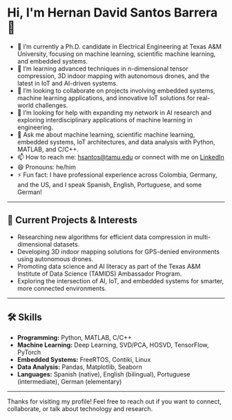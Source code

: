 <!--

## Hi there 👋


**hsantos10/hsantos10** is a ✨ _special_ ✨ repository because its `README.md` (this file) appears on your GitHub profile.

Here are some ideas to get you started:

- 🔭 I’m currently working on ...
- 🌱 I’m currently learning ...
- 👯 I’m looking to collaborate on ...
- 🤔 I’m looking for help with ...
- 💬 Ask me about ...
- 📫 How to reach me: ...
- 😄 Pronouns: ...
- ⚡ Fun fact: ...
-->

# Hi, I'm Hernan David Santos Barrera 👋

- 🔭 I’m currently a Ph.D. candidate in Electrical Engineering at Texas A&M University, focusing on machine learning, scientific machine learning, and embedded systems.
- 🌱 I’m learning advanced techniques in n-dimensional tensor compression, 3D indoor mapping with autonomous drones, and the latest in IoT and AI-driven systems.
- 👯 I’m looking to collaborate on projects involving embedded systems, machine learning applications, and innovative IoT solutions for real-world challenges.
- 🤔 I’m looking for help with expanding my network in AI research and exploring interdisciplinary applications of machine learning in engineering.
- 💬 Ask me about machine learning, scientific machine learning, embedded systems, IoT architectures, and data analysis with Python, MATLAB, and C/C++.
- 📫 How to reach me: hsantos@tamu.edu or connect with me on [LinkedIn](https://www.linkedin.com/davidsantosb)
- 😄 Pronouns: he/him
- ⚡ Fun fact: I have professional experience across Colombia, Germany, and the US, and I speak Spanish, English, Portuguese, and some German!

---

## 🚀 Current Projects & Interests

- Researching new algorithms for efficient data compression in multi-dimensional datasets.
- Developing 3D indoor mapping solutions for GPS-denied environments using autonomous drones.
- Promoting data science and AI literacy as part of the Texas A&M Institute of Data Science (TAMIDS) Ambassador Program.
- Exploring the intersection of AI, IoT, and embedded systems for smarter, more connected environments.

---

## 🛠️ Skills

- **Programming:** Python, MATLAB, C/C++
- **Machine Learning:** Deep Learning, SVD/PCA, HOSVD, TensorFlow, PyTorch
- **Embedded Systems:** FreeRTOS, Contiki, Linux
- **Data Analysis:** Pandas, Matplotlib, Seaborn
- **Languages:** Spanish (native), English (bilingual), Portuguese (intermediate), German (elementary)

---

Thanks for visiting my profile! Feel free to reach out if you want to connect, collaborate, or talk about technology and research.
